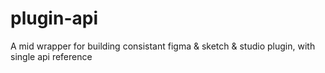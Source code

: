 # plugin-api
A mid wrapper for building consistant figma &amp; sketch &amp; studio plugin, with single api reference

